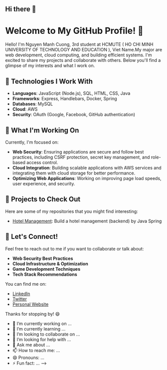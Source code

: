 ## Hi there 👋

# Welcome to My GitHub Profile! 👋

Hello! I'm Nguyen Manh Cuong, 3rd student at HCMUTE ( HO CHI MINH UNIVERSITY OF TECHNOLOGY AND EDUCATION ), Viet Name.My major are web development, cloud computing, and building efficient systems. I'm excited to share my projects and collaborate with others. Below you'll find a glimpse of my interests and what I work on.

## 🔧 Technologies I Work With

- **Languages**: JavaScript (Node.js), SQL, HTML, CSS, Java 
- **Frameworks**: Express, Handlebars, Docker, Spring
- **Databases**: MySQL
- **Cloud**: AWS 
- **Security**: OAuth (Google, Facebook, GitHub authentication)

## 🌱 What I'm Working On

Currently, I'm focused on:

- **Web Security**: Ensuring applications are secure and follow best practices, including CSRF protection, secret key management, and role-based access control.
- **Cloud Integration**: Building scalable applications with AWS services and integrating them with cloud storage for better performance.
- **Optimizing Web Applications**: Working on improving page load speeds, user experience, and security.


## 🚀 Projects to Check Out

Here are some of my repositories that you might find interesting:

- [Hotel Management](https://github.com/NMCuonG08/Hotel-Management-BE): Build a hotel management (backend) by Java Spring 


## 👯 Let's Connect!

Feel free to reach out to me if you want to collaborate or talk about:

- **Web Security Best Practices**
- **Cloud Infrastructure & Optimization**
- **Game Development Techniques**
- **Tech Stack Recommendations**

You can find me on:

- [LinkedIn](https://www.linkedin.com/in/your-linkedin/)
- [Twitter](https://twitter.com/your-twitter/)
- [Personal Website](https://your-website.com/)

Thanks for stopping by! 😄


- 🔭 I’m currently working on ...
- 🌱 I’m currently learning ...
- 👯 I’m looking to collaborate on ...
- 🤔 I’m looking for help with ...
- 💬 Ask me about ...
- 📫 How to reach me: ...
- 😄 Pronouns: ...
- ⚡ Fun fact: ...
-->
